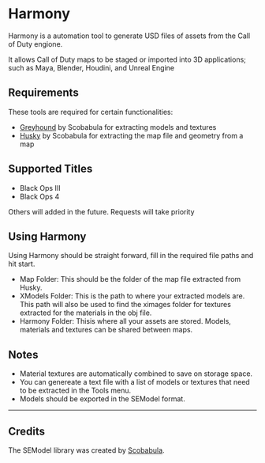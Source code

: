 # Harmony
Harmony is a automation tool to generate USD files of assets from the Call of Duty engione.

It allows Call of Duty maps to be staged or imported into 3D applications; such as Maya, Blender, Houdini, and Unreal Engine

## Requirements
These tools are required for certain functionalities:

 - [Greyhound](https://github.com/Scobalula/Greyhound) by Scobabula for extracting models and textures
 - [Husky](https://github.com/Scobalula/Husky) by Scobabula for extracting the map file and geometry from a map

## Supported Titles
- Black Ops III
- Black Ops 4

Others will added in the future. Requests will take priority

## Using Harmony
Using Harmony should be straight forward, fill in the required file paths and hit start.

 - Map Folder: This should be the folder of the map file extracted from Husky.
 - XModels Folder: This is the path to where your extracted models are. This path will also be used to find the ximages folder for textures extracted for the materials in the obj file.
 - Harmony Folder: Thisis where all your assets are stored. Models, materials and textures can be shared between maps.

## Notes
 - Material textures are automatically combined to save on storage space.
 - You can genereate a text file with a list of models or textures that need to be extracted in the Tools menu.
 - Models should be exported in the SEModel format.

-----
## Credits
The SEModel library was created by [Scobabula](https://github.com/Scobalula).

